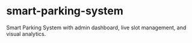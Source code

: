 # smart-parking-system

Smart Parking System with admin dashboard, live slot management, and visual analytics.
